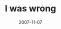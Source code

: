 ---
layout: base.njk
title : 'I was wrong' 
view_title : 'I was wrong' 
year : '2007' 
date : '2007-11-07' 
img_file : '/drawing/iwaswrong.png' 
html_file : 'iwaswrong' 
next_html : 'outsidetheuniverse.html' 
year_order : '246' 
permalink : "title/{{html_file}}.html"
---